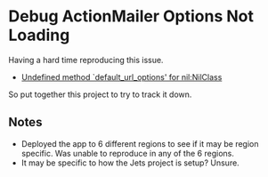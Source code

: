 # Debug ActionMailer Options Not Loading

Having a hard time reproducing this issue.

* [Undefined method `default_url_options' for nil:NilClass](https://community.rubyonjets.com/t/undefined-method-default-url-options-for-nil-nilclass/400/5)

So put together this project to try to track it down.

## Notes

* Deployed the app to 6 different regions to see if it may be region specific. Was unable to reproduce in any of the 6 regions.
* It may be specific to how the Jets project is setup? Unsure.